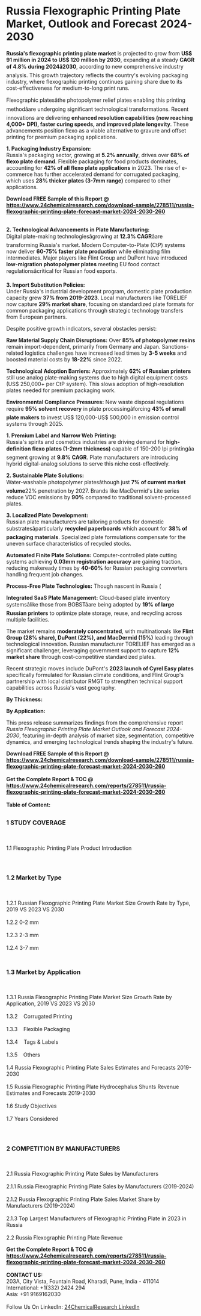 <h1>Russia Flexographic Printing Plate Market, Outlook and Forecast 2024-2030</h1><p><strong>Russia's flexographic printing plate market</strong> is projected to grow from <strong>US$ 91 million in 2024 to US$ 120 million by 2030</strong>, expanding at a steady <strong>CAGR of 4.8% during 2024â2030</strong>, according to new comprehensive industry analysis. This growth trajectory reflects the country's evolving packaging industry, where flexographic printing continues gaining share due to its cost-effectiveness for medium-to-long print runs.</p><p>Flexographic platesâthe photopolymer relief plates enabling this printing methodâare undergoing significant technological transformations. Recent innovations are delivering <strong>enhanced resolution capabilities (now reaching 4,000+ DPI), faster curing speeds, and improved plate longevity</strong>. These advancements position flexo as a viable alternative to gravure and offset printing for premium packaging applications.</p><p><strong>1. Packaging Industry Expansion:</strong><br>
Russia's packaging sector, growing at <strong>5.2% annually</strong>, drives over <strong>68% of flexo plate demand</strong>. Flexible packaging for food products dominates, accounting for <strong>42% of all flexo plate applications</strong> in 2023. The rise of e-commerce has further accelerated demand for corrugated packaging, which uses <strong>28% thicker plates (3-7mm range)</strong> compared to other applications.</p><div><b>Download FREE Sample of this Report @ 
            <a href="https://www.24chemicalresearch.com/download-sample/278511/russia-flexographic-printing-plate-forecast-market-2024-2030-260">
            https://www.24chemicalresearch.com/download-sample/278511/russia-flexographic-printing-plate-forecast-market-2024-2030-260</a></b></div><br><p><strong>2. Technological Advancements in Plate Manufacturing:</strong><br>
Digital plate-making technologiesâgrowing at <strong>12.3% CAGR</strong>âare transforming Russia's market. Modern Computer-to-Plate (CtP) systems now deliver <strong>60-75% faster plate production</strong> while eliminating film intermediates. Major players like Flint Group and DuPont have introduced <strong>low-migration photopolymer plates</strong> meeting EU food contact regulationsâcritical for Russian food exports.</p><p><strong>3. Import Substitution Policies:</strong><br>
Under Russia's industrial development program, domestic plate production capacity grew <strong>37% from 2019-2023</strong>. Local manufacturers like TORELIEF now capture <strong>29% market share</strong>, focusing on standardized plate formats for common packaging applications through strategic technology transfers from European partners.</p><p>Despite positive growth indicators, several obstacles persist:</p><p><strong>Raw Material Supply Chain Disruptions:</strong> Over <strong>85% of photopolymer resins</strong> remain import-dependent, primarily from Germany and Japan. Sanctions-related logistics challenges have increased lead times by <strong>3-5 weeks</strong> and boosted material costs by <strong>18-22%</strong> since 2022.</p><p><strong>Technological Adoption Barriers:</strong> Approximately <strong>62% of Russian printers</strong> still use analog plate-making systems due to high digital equipment costs (US$ 250,000+ per CtP system). This slows adoption of high-resolution plates needed for premium packaging work.</p><p><strong>Environmental Compliance Pressures:</strong> New waste disposal regulations require <strong>95% solvent recovery</strong> in plate processingâforcing <strong>43% of small plate makers</strong> to invest US$ 120,000-US$ 500,000 in emission control systems through 2025.</p><p><strong>1. Premium Label and Narrow Web Printing:</strong><br>
Russia's spirits and cosmetics industries are driving demand for <strong>high-definition flexo plates (1-2mm thickness)</strong> capable of 150-200 lpi printingâa segment growing at <strong>9.8% CAGR</strong>. Plate manufacturers are introducing hybrid digital-analog solutions to serve this niche cost-effectively.</p><p><strong>2. Sustainable Plate Solutions:</strong><br>
Water-washable photopolymer platesâthough just <strong>7% of current market volume</strong>22% penetration by 2027. Brands like MacDermid's Lite series reduce VOC emissions by <strong>90%</strong> compared to traditional solvent-processed plates.</p><p><strong>3. Localized Plate Development:</strong><br>
Russian plate manufacturers are tailoring products for domestic substratesâparticularly <strong>recycled paperboards</strong> which account for <strong>38% of packaging materials</strong>. Specialized plate formulations compensate for the uneven surface characteristics of recycled stocks.</p><p><strong>Automated Finite Plate Solutions:</strong> Computer-controlled plate cutting systems achieving <strong>0.03mm registration accuracy</strong> are gaining traction, reducing makeready times by <strong>40-60%</strong> for Russian packaging converters handling frequent job changes.</p><p><strong>Process-Free Plate Technologies:</strong> Though nascent in Russia (
	</p><p><strong>Integrated SaaS Plate Management:</strong> Cloud-based plate inventory systemsâlike those from BOBSTâare being adopted by <strong>19% of large Russian printers</strong> to optimize plate storage, reuse, and recycling across multiple facilities.</p><p>The market remains <strong>moderately concentrated</strong>, with multinationals like <strong>Flint Group (28% share), DuPont (22%), and MacDermid (15%)</strong> leading through technological innovation. Russian manufacturer TORELIEF has emerged as a significant challenger, leveraging government support to capture <strong>12% market share</strong> through cost-competitive standardized plates.</p><p>Recent strategic moves include DuPont's <strong>2023 launch of Cyrel Easy plates</strong> specifically formulated for Russian climate conditions, and Flint Group's partnership with local distributor RMGT to strengthen technical support capabilities across Russia's vast geography.</p><p><strong>By Thickness:</strong></p><p><strong>By Application:</strong></p><p>This press release summarizes findings from the comprehensive report <em>Russia Flexographic Printing Plate Market Outlook and Forecast 2024-2030</em>, featuring in-depth analysis of market size, segmentation, competitive dynamics, and emerging technological trends shaping the industry's future.</p><div><b>Download FREE Sample of this Report @ 
            <a href="https://www.24chemicalresearch.com/download-sample/278511/russia-flexographic-printing-plate-forecast-market-2024-2030-260">
            https://www.24chemicalresearch.com/download-sample/278511/russia-flexographic-printing-plate-forecast-market-2024-2030-260</a></b></div><br><div><b>Get the Complete Report & TOC @ 
            <a href="https://www.24chemicalresearch.com/reports/278511/russia-flexographic-printing-plate-forecast-market-2024-2030-260">
            https://www.24chemicalresearch.com/reports/278511/russia-flexographic-printing-plate-forecast-market-2024-2030-260</a></b></div><br>
            <b>Table of Content:</b><p><h2><span style="font-size:16px"><strong>1 STUDY COVERAGE</strong></span></h2><br />
<p>1.1 Flexographic Printing Plate Product Introduction</p><br />
<h2><span style="font-size:16px"><strong>1.2 Market by Type</strong></span></h2><br />
<p>1.2.1 Russian Flexographic Printing Plate Market Size Growth Rate by Type, 2019 VS 2023 VS 2030<br /><br />
1.2.2 0-2 mm&nbsp;&nbsp; &nbsp;<br /><br />
1.2.3 2-3 mm<br /><br />
1.2.4 3-7 mm<br /><br />
<h2><span style="font-size:16px"><strong>1.3 Market by Application</strong></span></h2><br />
<p>1.3.1 Russia Flexographic Printing Plate Market Size Growth Rate by Application, 2019 VS 2023 VS 2030<br /><br />
1.3.2&nbsp;&nbsp; &nbsp;Corrugated Printing<br /><br />
1.3.3&nbsp;&nbsp; &nbsp;Flexible Packaging<br /><br />
1.3.4&nbsp;&nbsp; &nbsp;Tags & Labels<br /><br />
1.3.5&nbsp;&nbsp; &nbsp;Others<br /><br />
1.4 Russia Flexographic Printing Plate Sales Estimates and Forecasts 2019-2030<br /><br />
1.5 Russia Flexographic Printing Plate Hydrocephalus Shunts Revenue Estimates and Forecasts 2019-2030<br /><br />
1.6 Study Objectives<br /><br />
1.7 Years Considered</p><br />
<h2><span style="font-size:16px"><strong>2 COMPETITION BY MANUFACTURERS</strong></span></h2><br />
<p>2.1 Russia Flexographic Printing Plate Sales by Manufacturers<br /><br />
2.1.1 Russia Flexographic Printing Plate Sales by Manufacturers (2019-2024)<br /><br />
2.1.2 Russia Flexographic Printing Plate Sales Market Share by Manufacturers (2019-2024)<br /><br />
2.1.3 Top Largest Manufacturers of Flexographic Printing Plate in 2023 in Russia<br /><br />
2.2 Russia Flexographic Printing Plate Revenue </p><div><b>Get the Complete Report & TOC @ 
            <a href="https://www.24chemicalresearch.com/reports/278511/russia-flexographic-printing-plate-forecast-market-2024-2030-260">
            https://www.24chemicalresearch.com/reports/278511/russia-flexographic-printing-plate-forecast-market-2024-2030-260</a></b></div><br><b>CONTACT US:</b><br>
            203A, City Vista, Fountain Road, Kharadi, Pune, India - 411014<br>
            International: +1(332) 2424 294<br>
            Asia: +91 9169162030 <br><br>
            Follow Us On LinkedIn: <a href="https://www.linkedin.com/company/24chemicalresearch/">24ChemicalResearch LinkedIn</a>